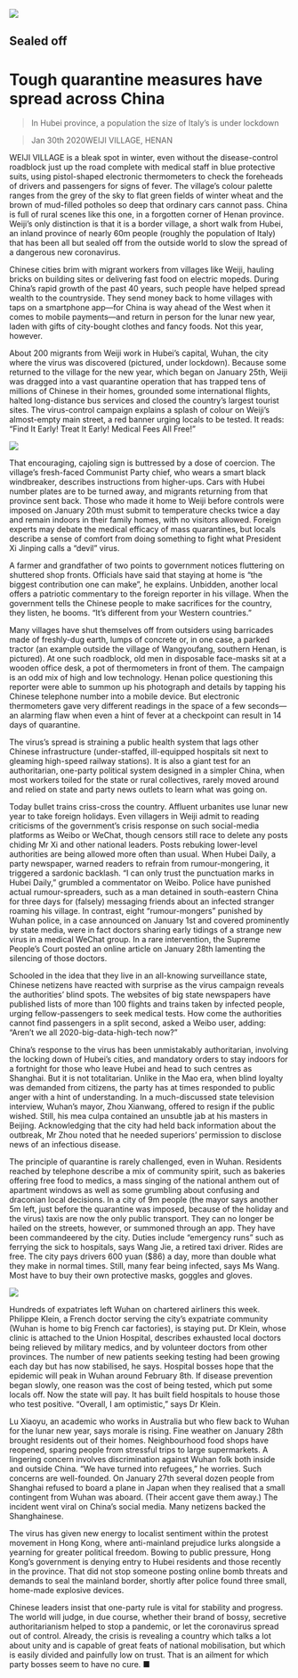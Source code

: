 ![](./images/20200201_CNP001_0.jpg)

## Sealed off

# Tough quarantine measures have spread across China

> In Hubei province, a population the size of Italy’s is under lockdown

> Jan 30th 2020WEIJI VILLAGE, HENAN

WEIJI VILLAGE is a bleak spot in winter, even without the disease-control roadblock just up the road complete with medical staff in blue protective suits, using pistol-shaped electronic thermometers to check the foreheads of drivers and passengers for signs of fever. The village’s colour palette ranges from the grey of the sky to flat green fields of winter wheat and the brown of mud-filled potholes so deep that ordinary cars cannot pass. China is full of rural scenes like this one, in a forgotten corner of Henan province. Weiji’s only distinction is that it is a border village, a short walk from Hubei, an inland province of nearly 60m people (roughly the population of Italy) that has been all but sealed off from the outside world to slow the spread of a dangerous new coronavirus.

Chinese cities brim with migrant workers from villages like Weiji, hauling bricks on building sites or delivering fast food on electric mopeds. During China’s rapid growth of the past 40 years, such people have helped spread wealth to the countryside. They send money back to home villages with taps on a smartphone app—for China is way ahead of the West when it comes to mobile payments—and return in person for the lunar new year, laden with gifts of city-bought clothes and fancy foods. Not this year, however.

About 200 migrants from Weiji work in Hubei’s capital, Wuhan, the city where the virus was discovered (pictured, under lockdown). Because some returned to the village for the new year, which began on January 25th, Weiji was dragged into a vast quarantine operation that has trapped tens of millions of Chinese in their homes, grounded some international flights, halted long-distance bus services and closed the country’s largest tourist sites. The virus-control campaign explains a splash of colour on Weiji’s almost-empty main street, a red banner urging locals to be tested. It reads: “Find It Early! Treat It Early! Medical Fees All Free!”

![](./images/20200201_CNM948.png)

That encouraging, cajoling sign is buttressed by a dose of coercion. The village’s fresh-faced Communist Party chief, who wears a smart black windbreaker, describes instructions from higher-ups. Cars with Hubei number plates are to be turned away, and migrants returning from that province sent back. Those who made it home to Weiji before controls were imposed on January 20th must submit to temperature checks twice a day and remain indoors in their family homes, with no visitors allowed. Foreign experts may debate the medical efficacy of mass quarantines, but locals describe a sense of comfort from doing something to fight what President Xi Jinping calls a “devil” virus.

A farmer and grandfather of two points to government notices fluttering on shuttered shop fronts. Officials have said that staying at home is “the biggest contribution one can make”, he explains. Unbidden, another local offers a patriotic commentary to the foreign reporter in his village. When the government tells the Chinese people to make sacrifices for the country, they listen, he booms. “It’s different from your Western countries.”

Many villages have shut themselves off from outsiders using barricades made of freshly-dug earth, lumps of concrete or, in one case, a parked tractor (an example outside the village of Wangyoufang, southern Henan, is pictured). At one such roadblock, old men in disposable face-masks sit at a wooden office desk, a pot of thermometers in front of them. The campaign is an odd mix of high and low technology. Henan police questioning this reporter were able to summon up his photograph and details by tapping his Chinese telephone number into a mobile device. But electronic thermometers gave very different readings in the space of a few seconds—an alarming flaw when even a hint of fever at a checkpoint can result in 14 days of quarantine.

The virus’s spread is straining a public health system that lags other Chinese infrastructure (under-staffed, ill-equipped hospitals sit next to gleaming high-speed railway stations). It is also a giant test for an authoritarian, one-party political system designed in a simpler China, when most workers toiled for the state or rural collectives, rarely moved around and relied on state and party news outlets to learn what was going on.

Today bullet trains criss-cross the country. Affluent urbanites use lunar new year to take foreign holidays. Even villagers in Weiji admit to reading criticisms of the government’s crisis response on such social-media platforms as Weibo or WeChat, though censors still race to delete any posts chiding Mr Xi and other national leaders. Posts rebuking lower-level authorities are being allowed more often than usual. When Hubei Daily, a party newspaper, warned readers to refrain from rumour-mongering, it triggered a sardonic backlash. “I can only trust the punctuation marks in Hubei Daily,” grumbled a commentator on Weibo. Police have punished actual rumour-spreaders, such as a man detained in south-eastern China for three days for (falsely) messaging friends about an infected stranger roaming his village. In contrast, eight “rumour-mongers” punished by Wuhan police, in a case announced on January 1st and covered prominently by state media, were in fact doctors sharing early tidings of a strange new virus in a medical WeChat group. In a rare intervention, the Supreme People’s Court posted an online article on January 28th lamenting the silencing of those doctors.

Schooled in the idea that they live in an all-knowing surveillance state, Chinese netizens have reacted with surprise as the virus campaign reveals the authorities’ blind spots. The websites of big state newspapers have published lists of more than 100 flights and trains taken by infected people, urging fellow-passengers to seek medical tests. How come the authorities cannot find passengers in a split second, asked a Weibo user, adding: “Aren’t we all 2020-big-data-high-tech now?”

China’s response to the virus has been unmistakably authoritarian, involving the locking down of Hubei’s cities, and mandatory orders to stay indoors for a fortnight for those who leave Hubei and head to such centres as Shanghai. But it is not totalitarian. Unlike in the Mao era, when blind loyalty was demanded from citizens, the party has at times responded to public anger with a hint of understanding. In a much-discussed state television interview, Wuhan’s mayor, Zhou Xianwang, offered to resign if the public wished. Still, his mea culpa contained an unsubtle jab at his masters in Beijing. Acknowledging that the city had held back information about the outbreak, Mr Zhou noted that he needed superiors’ permission to disclose news of an infectious disease.

The principle of quarantine is rarely challenged, even in Wuhan. Residents reached by telephone describe a mix of community spirit, such as bakeries offering free food to medics, a mass singing of the national anthem out of apartment windows as well as some grumbling about confusing and draconian local decisions. In a city of 9m people (the mayor says another 5m left, just before the quarantine was imposed, because of the holiday and the virus) taxis are now the only public transport. They can no longer be hailed on the streets, however, or summoned through an app. They have been commandeered by the city. Duties include “emergency runs” such as ferrying the sick to hospitals, says Wang Jie, a retired taxi driver. Rides are free. The city pays drivers 600 yuan ($86) a day, more than double what they make in normal times. Still, many fear being infected, says Ms Wang. Most have to buy their own protective masks, goggles and gloves.

![](./images/20200201_CNP002_0.jpg)

Hundreds of expatriates left Wuhan on chartered airliners this week. Philippe Klein, a French doctor serving the city’s expatriate community (Wuhan is home to big French car factories), is staying put. Dr Klein, whose clinic is attached to the Union Hospital, describes exhausted local doctors being relieved by military medics, and by volunteer doctors from other provinces. The number of new patients seeking testing had been growing each day but has now stabilised, he says. Hospital bosses hope that the epidemic will peak in Wuhan around February 8th. If disease prevention began slowly, one reason was the cost of being tested, which put some locals off. Now the state will pay. It has built field hospitals to house those who test positive. “Overall, I am optimistic,” says Dr Klein.

Lu Xiaoyu, an academic who works in Australia but who flew back to Wuhan for the lunar new year, says morale is rising. Fine weather on January 28th brought residents out of their homes. Neighbourhood food shops have reopened, sparing people from stressful trips to large supermarkets. A lingering concern involves discrimination against Wuhan folk both inside and outside China. “We have turned into refugees,” he worries. Such concerns are well-founded. On January 27th several dozen people from Shanghai refused to board a plane in Japan when they realised that a small contingent from Wuhan was aboard. (Their accent gave them away.) The incident went viral on China’s social media. Many netizens backed the Shanghainese.

The virus has given new energy to localist sentiment within the protest movement in Hong Kong, where anti-mainland prejudice lurks alongside a yearning for greater political freedom. Bowing to public pressure, Hong Kong’s government is denying entry to Hubei residents and those recently in the province. That did not stop someone posting online bomb threats and demands to seal the mainland border, shortly after police found three small, home-made explosive devices.

Chinese leaders insist that one-party rule is vital for stability and progress. The world will judge, in due course, whether their brand of bossy, secretive authoritarianism helped to stop a pandemic, or let the coronavirus spread out of control. Already, the crisis is revealing a country which talks a lot about unity and is capable of great feats of national mobilisation, but which is easily divided and painfully low on trust. That is an ailment for which party bosses seem to have no cure. ■
